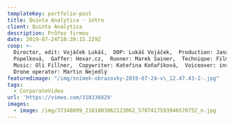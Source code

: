 ```yaml
---
templateKey: portfolio-post
title: Quinta Analytica - intro
client: Quinta Analytica
description: Průřez firmou
date: 2019-07-24T10:39:15.229Z
coop: >-
  Director, edit: Vojáček Lukáš,  DOP: Lukáš Vojáček,  Production: Jana
  Popelková,  Gaffer: Hexar.cz,  Runner: Marek Sainer,  Technique: Filmcrew.cz, 
  Music: Oli Fillner,  Copywriter: Kateřina Koňaříková,  Voiceover: invoice, 
  Drone operator: Martin Nejedlý
featuredimage: "/img/snímek-obrazovky-2019-07-24-v\_12.47.43-2-.jpg"
tags:
  - CorporateVideo
url: 'https://vimeo.com/310336829'
images:
  - image: /img/37348099_2181003062123062_5707417593946570752_n.jpg
---
```


